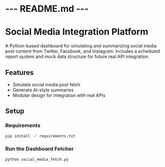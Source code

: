 # --- README.md ---

# Social Media Integration Platform

A Python-based dashboard for simulating and summarizing social media post content from Twitter, Facebook, and Instagram. Includes a scheduled report system and mock data structure for future real API integration.

## Features
- Simulate social media post fetch
- Generate AI-style summaries
- Modular design for integration with real APIs

## Setup

### Requirements
```bash
pip install -r requirements.txt
```

### Run the Dashboard Fetcher
```bash
python social_media_fetch.py
```
